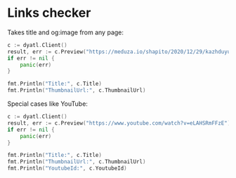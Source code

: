 # Links checker

Takes title and og:image from any page:
```go
c := dyatl.Client()
result, err := c.Preview("https://meduza.io/shapito/2020/12/29/kazhduyu-zimu-v-rossii-edyat-zamerzshiy-doshirak-ved-chem-esche-zanyatsya-v-yakutske-ili-novosibirske")
if err != nil {
    panic(err)
}

fmt.Println("Title:", c.Title)
fmt.Println("ThumbnailUrl:", c.ThumbnailUrl)
```

Special cases like YouTube:
```go
c := dyatl.Client()
result, err := c.Preview("https://www.youtube.com/watch?v=eLAHSRmFFzE")
if err != nil {
    panic(err)
}

fmt.Println("Title:", c.Title)
fmt.Println("ThumbnailUrl:", c.ThumbnailUrl)
fmt.Println("YoutubeId:", c.YoutubeId)
```
